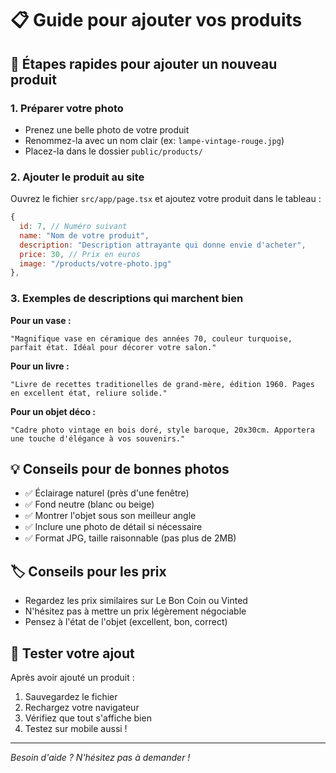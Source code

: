 # 📋 Guide pour ajouter vos produits

## 🔄 Étapes rapides pour ajouter un nouveau produit

### 1. Préparer votre photo
- Prenez une belle photo de votre produit
- Renommez-la avec un nom clair (ex: `lampe-vintage-rouge.jpg`)
- Placez-la dans le dossier `public/products/`

### 2. Ajouter le produit au site
Ouvrez le fichier `src/app/page.tsx` et ajoutez votre produit dans le tableau :

```javascript
{
  id: 7, // Numéro suivant
  name: "Nom de votre produit",
  description: "Description attrayante qui donne envie d'acheter",
  price: 30, // Prix en euros
  image: "/products/votre-photo.jpg"
},
```

### 3. Exemples de descriptions qui marchent bien

**Pour un vase :**
```
"Magnifique vase en céramique des années 70, couleur turquoise, parfait état. Idéal pour décorer votre salon."
```

**Pour un livre :**
```
"Livre de recettes traditionelles de grand-mère, édition 1960. Pages en excellent état, reliure solide."
```

**Pour un objet déco :**
```
"Cadre photo vintage en bois doré, style baroque, 20x30cm. Apportera une touche d'élégance à vos souvenirs."
```

## 💡 Conseils pour de bonnes photos

- ✅ Éclairage naturel (près d'une fenêtre)
- ✅ Fond neutre (blanc ou beige)
- ✅ Montrer l'objet sous son meilleur angle
- ✅ Inclure une photo de détail si nécessaire
- ✅ Format JPG, taille raisonnable (pas plus de 2MB)

## 🏷️ Conseils pour les prix

- Regardez les prix similaires sur Le Bon Coin ou Vinted
- N'hésitez pas à mettre un prix légèrement négociable
- Pensez à l'état de l'objet (excellent, bon, correct)

## 📱 Tester votre ajout

Après avoir ajouté un produit :
1. Sauvegardez le fichier
2. Rechargez votre navigateur
3. Vérifiez que tout s'affiche bien
4. Testez sur mobile aussi !

---

*Besoin d'aide ? N'hésitez pas à demander !* 